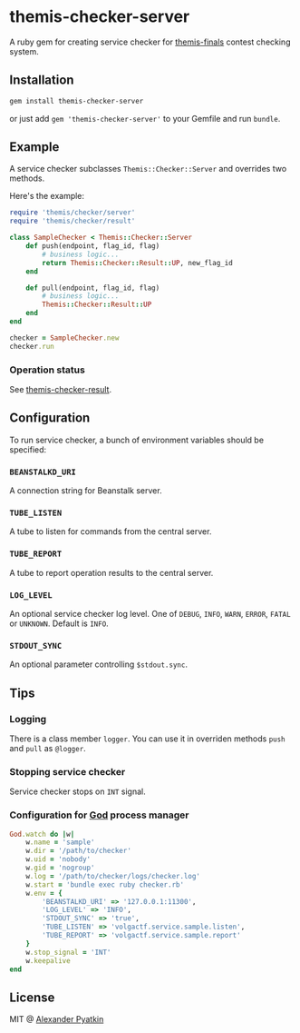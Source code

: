 # themis-checker-server
A ruby gem for creating service checker for [themis-finals](https://github.com/aspyatkin/themis-finals) contest checking system.

## Installation
```sh
gem install themis-checker-server
```
or just add `gem 'themis-checker-server'` to your Gemfile and run `bundle`.

## Example
A service checker subclasses `Themis::Checker::Server` and overrides two methods.

Here's the example:
```ruby
require 'themis/checker/server'
require 'themis/checker/result'

class SampleChecker < Themis::Checker::Server
    def push(endpoint, flag_id, flag)
        # business logic...
        return Themis::Checker::Result::UP, new_flag_id
    end

    def pull(endpoint, flag_id, flag)
        # business logic...
        Themis::Checker::Result::UP
    end
end

checker = SampleChecker.new
checker.run
```

### Operation status
See [themis-checker-result](https://github.com/aspyatkin/themis-checker-result).

## Configuration
To run service checker, a bunch of environment variables should be specified:
### `BEANSTALKD_URI`
A connection string for Beanstalk server.
### `TUBE_LISTEN`
A tube to listen for commands from the central server.
### `TUBE_REPORT`
A tube to report operation results to the central server.
### `LOG_LEVEL`
An optional service checker log level. One of `DEBUG`, `INFO`, `WARN`, `ERROR`, `FATAL` or `UNKNOWN`. Default is `INFO`.
### `STDOUT_SYNC`
An optional parameter controlling `$stdout.sync`.

## Tips
### Logging
There is a class member `logger`. You can use it in overriden methods `push` and `pull` as `@logger`.
### Stopping service checker
Service checker stops on `INT` signal.
### Configuration for [God](https://github.com/mojombo/god) process manager
```ruby
God.watch do |w|
    w.name = 'sample'
    w.dir = '/path/to/checker'
    w.uid = 'nobody'
    w.gid = 'nogroup'
    w.log = '/path/to/checker/logs/checker.log'
    w.start = 'bundle exec ruby checker.rb'
    w.env = {
        'BEANSTALKD_URI' => '127.0.0.1:11300',
        'LOG_LEVEL' => 'INFO',
        'STDOUT_SYNC' => 'true',
        'TUBE_LISTEN' => 'volgactf.service.sample.listen',
        'TUBE_REPORT' => 'volgactf.service.sample.report'
    }
    w.stop_signal = 'INT'
    w.keepalive
end
```

## License
MIT @ [Alexander Pyatkin](https://github.com/aspyatkin)
